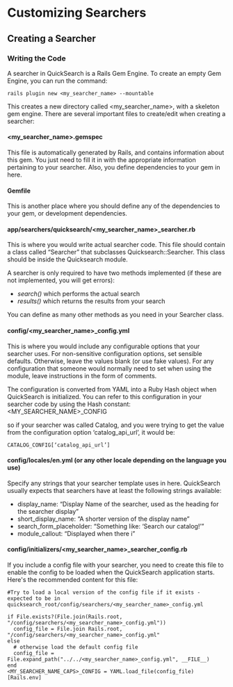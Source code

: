 # Customizing Searchers

## Creating a Searcher

### Writing the Code

A searcher in QuickSearch is a Rails Gem Engine. To create an empty Gem Engine, you can run the command:

    rails plugin new <my_searcher_name> --mountable

This creates a new directory called <my_searcher_name>, with a skeleton gem engine. There are several important files to create/edit when creating a searcher:

#### <my_searcher_name>.gemspec

This file is automatically generated by Rails, and contains information about this gem. You just need to fill it in with the appropriate information pertaining to your searcher. Also, you define dependencies to your gem in here.

#### Gemfile

This is another place where you should define any of the dependencies to your gem, or development dependencies.

#### app/searchers/quicksearch/<my_searcher_name>_searcher.rb

This is where you would write actual searcher code. This file should contain a class called “<MySearcherName>Searcher” that subclasses Quicksearch::Searcher. This class should be inside the Quicksearch module.

A searcher is only required to have two methods implemented (if these are not implemented, you will get errors):

- _search()_ which performs the actual search
- _results()_ which returns the results from your search

You can define as many other methods as you need in your <MySearcherName>Searcher class.

#### config/<my_searcher_name>_config.yml

This is where you would include any configurable options that your searcher uses. For non-sensitive configuration options, set sensible defaults. Otherwise, leave the values blank (or use fake values). For any configuration that someone would normally need to set when using the module, leave instructions in the form of comments.

The configuration is converted from YAML into a Ruby Hash object when QuickSearch is initialized. You can refer to this configuration in your searcher code by using the Hash constant: <MY_SEARCHER_NAME>_CONFIG

so if your searcher was called Catalog, and you were trying to get the value from the configuration option ‘catalog_api_url’, it would be:

    CATALOG_CONFIG[‘catalog_api_url’]

#### config/locales/en.yml (or any other locale depending on the language you use)

Specify any strings that your searcher template uses in here. QuickSearch usually expects that searchers have at least the following strings available:

- display_name: “Display Name of the searcher, used as the heading for the searcher display”
- short_display_name: “A shorter version of the display name”
- search_form_placeholder: “Something like: ‘Search our catalog!’”
- module_callout: “Displayed when there i”

#### config/initializers/<my_searcher_name>_searcher_config.rb

If you include a config file with your searcher, you need to create this
file to enable the config to be loaded when the QuickSearch application
starts. Here's the recommended content for this file:

    #Try to load a local version of the config file if it exists - expected to be in quicksearch_root/config/searchers/<my_searcher_name>_config.yml

    if File.exists?(File.join(Rails.root, "/config/searchers/<my_searcher_name>_config.yml"))
      config_file = File.join Rails.root, "/config/searchers/<my_searcher_name>_config.yml"
    else
      # otherwise load the default config file
      config_file = File.expand_path("../../<my_searcher_name>_config.yml", __FILE__)
    end
    <MY_SEARCHER_NAME_CAPS>_CONFIG = YAML.load_file(config_file)[Rails.env]


